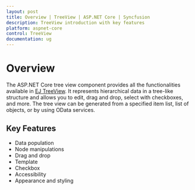 ```yaml
---
layout: post
title: Overview | TreeView | ASP.NET Core | Syncfusion
description: TreeView introduction with key features
platform: aspnet-core
control: TreeView
documentation: ug
---
```


# Overview

The ASP.NET Core tree view component provides all the functionalities available in [EJ TreeView](https://help.syncfusion.com/js/api/ejtreeview). It represents hierarchical data in a tree-like structure and allows you to edit, drag and drop, select with checkboxes, and more. The tree view can be generated from a specified item list, list of objects, or by using OData services.

## Key Features

* Data population
* Node manipulations
* Drag and drop
* Template
* Checkbox
* Accessibility
* Appearance and styling
